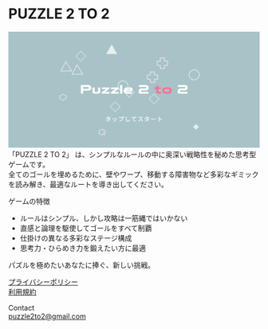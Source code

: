 # PUZZLE 2 TO 2
![TITLE IMAGE](TITLE.PNG)
「PUZZLE 2 TO 2」 は、シンプルなルールの中に奥深い戦略性を秘めた思考型ゲームです。<br>
全てのゴールを埋めるために、壁やワープ、移動する障害物など多彩なギミックを読み解き、最適なルートを導き出してください。

ゲームの特徴
-	ルールはシンプル、しかし攻略は一筋縄ではいかない
-	直感と論理を駆使してゴールをすべて制覇
-	仕掛けの異なる多彩なステージ構成
-	思考力・ひらめき力を鍛えたい方に最適

パズルを極めたいあなたに捧ぐ、新しい挑戦。

[プライバシーポリシー](./privacy_policy.md)<br>
[利用規約](./term_of_use.md)<br>

Contact<br>
[puzzle2to2@gmail.com](puzzle2to2@gmail.com)